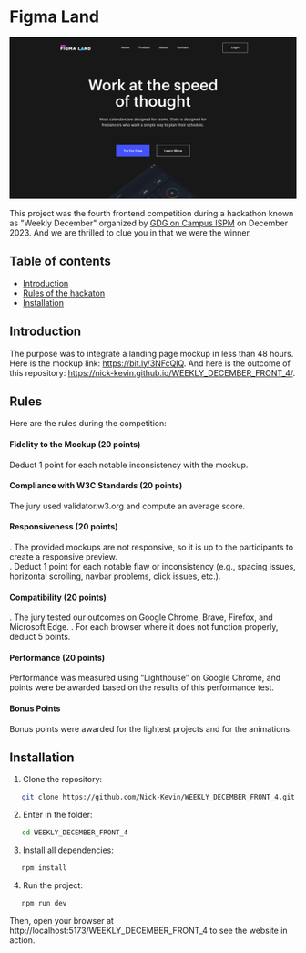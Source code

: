 # Figma Land

![overview](./src/assets/overview.png)

This project was the fourth frontend competition during a hackathon known as "Weekly December" organized by [GDG on Campus ISPM](https://gdg.community.dev/gdg-on-campus-institut-superieur-polytechnique-de-madagascar-antananarivo-madagascar/) on December 2023. And we are thrilled to clue you in that we were the winner.

## Table of contents
- [Introduction](#introduction)
- [Rules of the hackaton](#rules)
- [Installation](#installation)

## Introduction
The purpose was to integrate a landing page mockup in less than 48 hours. Here is the mockup link: https://bit.ly/3NFcQlQ. And here is the outcome of this repository: https://nick-kevin.github.io/WEEKLY_DECEMBER_FRONT_4/.

## Rules
Here are the rules during the competition:
#### Fidelity to the Mockup (20 points)
Deduct 1 point for each notable inconsistency with the mockup.
#### Compliance with W3C Standards (20 points)
The jury used validator.w3.org and compute an average score.
#### Responsiveness (20 points)
. The provided mockups are not responsive, so it is up to the participants to create a responsive preview.  
. Deduct 1 point for each notable flaw or inconsistency (e.g., spacing issues, horizontal scrolling, navbar problems, click issues, etc.).
#### Compatibility (20 points)
. The jury tested our outcomes on Google Chrome, Brave, Firefox, and Microsoft Edge.
. For each browser where it does not function properly, deduct 5 points.
#### Performance (20 points)
Performance was measured using “Lighthouse” on Google Chrome, and points were be awarded based on the results of this performance test.
#### Bonus Points
Bonus points were awarded for the lightest projects and for the animations.

## Installation
1. Clone the repository:
```bash
   git clone https://github.com/Nick-Kevin/WEEKLY_DECEMBER_FRONT_4.git
```

2. Enter in the folder:
```bash
   cd WEEKLY_DECEMBER_FRONT_4
```

3. Install all dependencies:
```bash
   npm install
```

4. Run the project:
```bash
   npm run dev
```
Then, open your browser at http://localhost:5173/WEEKLY_DECEMBER_FRONT_4 to see the website in action.